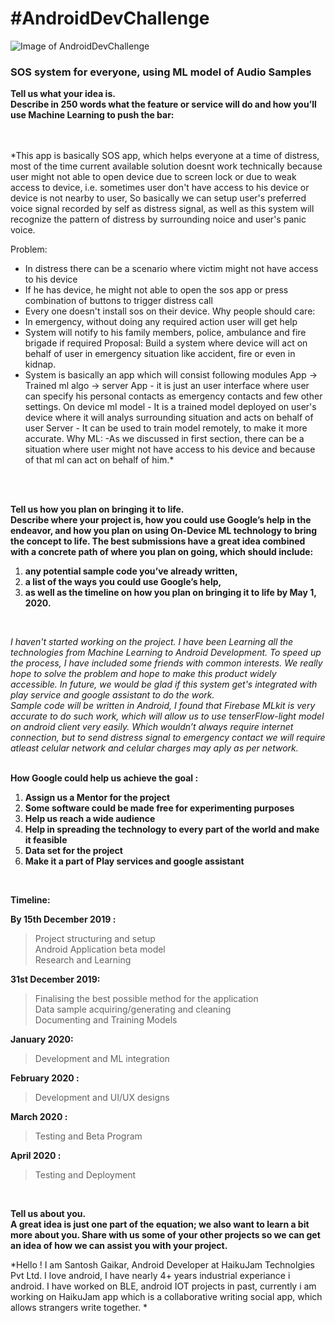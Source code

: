 # #AndroidDevChallenge

![Image of AndroidDevChallenge](https://github.com/Parag0506/AndroidDevChallenge/blob/master/assets/androidDevChallenge.png)
### SOS system for everyone, using ML model of Audio Samples   

**Tell us what your idea is.   
Describe in 250 words what the feature or service will do and how you’ll use Machine Learning to push the bar:**  
<br/>
<br/>

*This app is basically SOS app, which helps everyone at a time of distress, most of the time current available solution doesnt work technically because
user might not able to open device due to screen lock or due to weak access to device, i.e. sometimes user don't have access to his device or device is not nearby to user, So basically we can setup user's preferred
voice signal recorded by self as distress signal, as well as this system will recognize the pattern of distress by surrounding noice and user's panic voice.

Problem: 
  - In distress there can be a scenario where victim might not have access to his device
  - If he has device, he might not able to open the sos app or press combination of buttons to trigger distress call
  - Every one doesn't install sos on their device.
Why people should care:
  - In emergency, without doing any required action user will get help
  - System will notify to his family members, police, ambulance and fire brigade if required
Proposal:
Build a system where device will act on behalf of user in emergency situation like accident, fire or even in kidnap.
  - System is basically an app which will consist following modules
      App -> Trained ml algo -> server
        App - it is just an user interface where user can specify his personal contacts as emergency contacts and few other settings.
        On device ml model - It is a trained model deployed on user's device where it will analys surrounding situation and acts on             behalf of user
        Server - It can be used to train model remotely, to make it more accurate.
Why ML:
  -As we discussed in first section, there can be a situation where user might not have access to his device and because of that ml can    act on behalf of him.*  
<br/>
<br/>

**Tell us how you plan on bringing it to life.   
Describe where your project is, how you could use Google’s help in the endeavor, and how you plan on using On-Device ML technology to bring the concept to life. The best submissions have a great idea combined with a concrete path of where you plan on going, which should include:**  
1. **any potential sample code you’ve already written,**
2. **a list of the ways you could use Google’s help,** 
3. **as well as the timeline on how you plan on bringing it to life by May 1, 2020.**
<br/>

*I haven't started working on the project. I have been Learning all the technologies from Machine Learning to Android Development. To speed up the process, I have included some friends with common interests. We really hope to solve the problem and hope to make this product widely accessible. In future, we would be glad if this system get's integrated with play service and google assistant to do the work.   
Sample code will be written in Android, 
I found that Firebase MLkit is very accurate to do such work, which will allow us to use tenserFlow-light model on android client very easily.
Which wouldn’t always require internet connection, but to send distress signal to emergency contact we will require atleast celular network and celular charges may aply as per network.*  
<br/>

**How Google could help us achieve the goal :**  
1. **Assign us a Mentor for the project**   
2. **Some software could be made free for experimenting purposes**  
3. **Help us reach a wide audience**  
4. **Help in spreading the technology to every part of the world and make it feasible**  
5. **Data set for the project**  
6. **Make it a part of Play services and google assistant**
<br/>

**Timeline:**
  
**By 15th December 2019 :**
> Project structuring and setup  
> Android Application beta model  
> Research and Learning  
  
**31st December 2019:**
>Finalising the best possible method for the application  
>Data sample acquiring/generating and cleaning  
>Documenting and Training Models  
  
**January  2020:**
>Development and ML integration
  
**February 2020 :**
>Development and UI/UX designs
  
**March 2020 :**
>Testing and Beta Program
  
**April 2020 :**
>Testing and Deployment
<br/>

**Tell us about you.  
A great idea is just one part of the equation; we also want to learn a bit more about you. Share with us some of your other projects so we can get an idea of how we can assist you with your project.**  
  
*Hello ! I am Santosh Gaikar, Android Developer at HaikuJam Technolgies Pvt Ltd.
I love android, I have nearly 4+ years industrial experiance i android.
I have worked on BLE, android IOT projects in past, currently i am working on HaikuJam app which is a collaborative writing social app, which allows strangers write together. *
